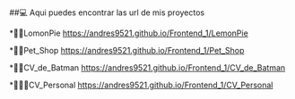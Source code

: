 ##💻 Aqui puedes encontrar las url de mis proyectos

*🥮🥮LomonPie
https://andres9521.github.io/Frontend_1/LemonPie

*🐶😺Pet_Shop
https://andres9521.github.io/Frontend_1/Pet_Shop

*🦇📄CV_de_Batman
https://andres9521.github.io/Frontend_1/CV_de_Batman

*👨‍🔧📄CV_Personal
https://andres9521.github.io/Frontend_1/CV_Personal
